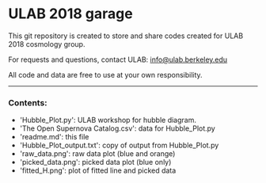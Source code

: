 # ULAB 2018 garage
This git repository is created to store and share codes created for ULAB 2018 cosmology group. 

For requests and questions, contact ULAB: info@ulab.berkeley.edu

All code and data are free to use at your own responsibility.

---------
### Contents:
- 'Hubble_Plot.py': ULAB workshop for hubble diagram.
- 'The Open Supernova Catalog.csv': data for Hubble_Plot.py
- 'readme.md': this file
- 'Hubble_Plot_output.txt': copy of output from Hubble_Plot.py
- 'raw_data.png': raw data plot (blue and orange)
- 'picked_data.png': picked data plot (blue only)
- 'fitted_H.png': plot of fitted line and picked data
